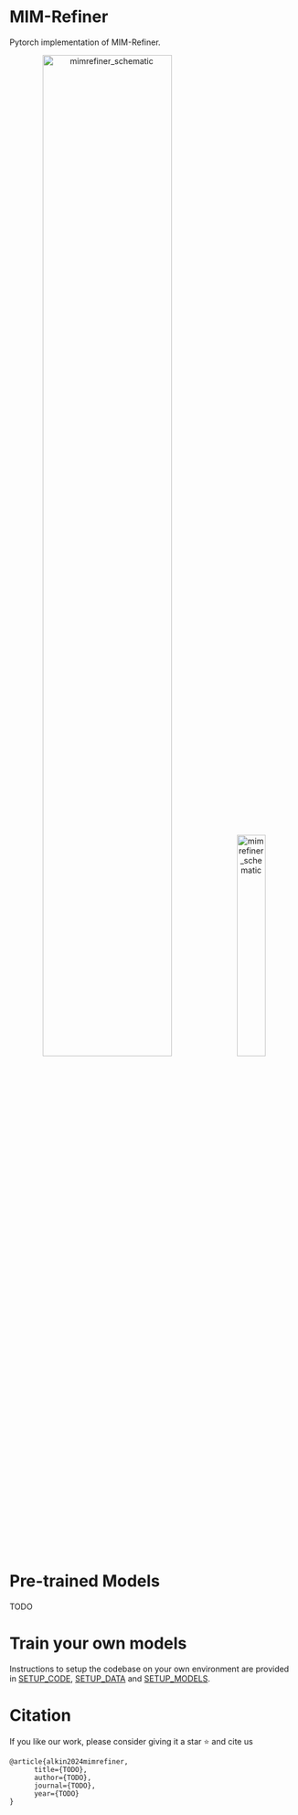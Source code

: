 # MIM-Refiner

Pytorch implementation of MIM-Refiner.


<p align="center">
<img width="67%" alt="mimrefiner_schematic" src="https://github.com/ml-jku/MIM-Refiner/schematic.svg">
<img width="31.5%" alt="mimrefiner_schematic" src="https://github.com/ml-jku/MIM-Refiner/timeline.svg">
</p>


# Pre-trained Models


TODO


# Train your own models

Instructions to setup the codebase on your own environment are provided in 
[SETUP_CODE](https://github.com/ml-jku/MIM-Refiner/blob/main/SETUP_CODE.md), 
[SETUP_DATA](https://github.com/ml-jku/MIM-Refiner/blob/main/SETUP_DATA.md) and 
[SETUP_MODELS](https://github.com/ml-jku/MIM-Refiner/blob/main/SETUP_MODELS.md).

# Citation

If you like our work, please consider giving it a star :star: and cite us

```
@article{alkin2024mimrefiner,
      title={TODO}, 
      author={TODO},
      journal={TODO},
      year={TODO}
}
```